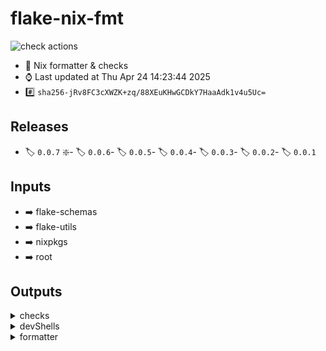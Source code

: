 # flake-nix-fmt

![check actions](https://github.com/denis101/flake-nix-fmt/actions/workflows/check.yml/badge.svg)

- :page_with_curl: Nix formatter & checks
- :watch: Last updated at Thu Apr 24 14:23:44 2025
- :hash: `sha256-jRv8FC3cXWZK+zq/88XEuKHwGCDkY7HaaAdk1v4u5Uc=`

## Releases

- :label: `0.0.7` :sparkle:- :label: `0.0.6`- :label: `0.0.5`- :label: `0.0.4`- :label: `0.0.3`- :label: `0.0.2`- :label: `0.0.1`
## Inputs

- :arrow_right: flake-schemas
- :arrow_right: flake-utils
- :arrow_right: nixpkgs
- :arrow_right: root

## Outputs

<details><summary>checks</summary>

### checks

- :heavy_check_mark: fmt

### systems

- :computer: aarch64-darwin
- :computer: aarch64-linux
- :computer: i686-linux
- :computer: x86_64-darwin
- :computer: x86_64-linux

</details>

<details><summary>devShells</summary>

### devShells

- :pager: default
- :pager: githubActions

### systems

- :computer: aarch64-darwin
- :computer: aarch64-linux
- :computer: i686-linux
- :computer: x86_64-darwin
- :computer: x86_64-linux

</details>


<details><summary>formatter</summary>

### formatters

- :pager: alejandra-4.0.0

### systems

- :computer: aarch64-darwin
- :computer: aarch64-linux
- :computer: i686-linux
- :computer: x86_64-darwin
- :computer: x86_64-linux

</details>

